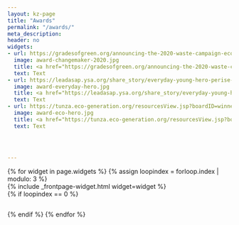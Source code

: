 ```yaml
---
layout: kz-page
title: "Awards"
permalink: "/awards/"
meta_description:
header: no
widgets:
- url: https://gradesofgreen.org/announcing-the-2020-waste-campaign-eco-grant-awardees/
  image: award-changemaker-2020.jpg
  title: <a href="https://gradesofgreen.org/announcing-the-2020-waste-campaign-eco-grant-awardees/" target="_self">Grades of Green International Changemakers Award 2020</a>
  text: Text
- url: https://leadasap.ysa.org/share_story/everyday-young-hero-perise-forbi/
  image: award-everyday-hero.jpg
  title: <a href="https://leadasap.ysa.org/share_story/everyday-young-hero-perise-forbi/" target="_self">Youth Service America Everyday Young Hero Award 2019</a>
  text: Text
- url: https://tunza.eco-generation.org/resourcesView.jsp?boardID=winners&viewID=46212
  image: award-eco-hero.jpg
  title: <a href="https://tunza.eco-generation.org/resourcesView.jsp?boardID=winners&viewID=46212" target="_self">Tunza Eco-generation Hidden Eco Hero Award 2018</a>
  text: Text




---
```


<div class="row">
  {% for widget in page.widgets %}
    {% assign loopindex = forloop.index | modulo: 3 %}
    <div id="{{ widget.anchor }}">{% include _frontpage-widget.html widget=widget %}</div>
    {% if loopindex == 0 %}
  <hr style="height:1px; visibility:hidden;" /> <!-- Prevents long first column items from pushing new rows to the right -->
    {% endif %}
  {% endfor %}
</div>
